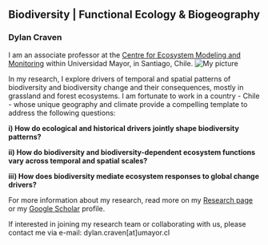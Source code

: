 ## Biodiversity | Functional Ecology & Biogeography

### Dylan Craven

I am an associate professor at the [Centre for Ecosystem Modeling and Monitoring](https://www.umayor.cl/um/vicerrectoria-investigacion/centros-de-investigacion) within Universidad Mayor, in Santiago, Chile. 
![My picture](/images/dcraven-picture.png)

In my research, I explore drivers of temporal and spatial patterns of biodiversity and biodiversity change and their consequences, mostly in grassland and forest ecosystems. I am fortunate to work in a country - Chile - whose unique geography and climate provide a compelling template to address the following questions:

 __i) How do ecological and historical drivers jointly shape biodiversity patterns?__  
 
__ii)  How do biodiversity and biodiversity-dependent ecosystem functions vary across temporal and spatial scales?__

__iii) How does biodiversity mediate ecosystem responses to global change drivers?__

For more information about my research, read more on my [Research page](/research) or my [Google Scholar](https://scholar.google.com/citations?user=rz2vROgAAAAJ&hl=en&authuser=1) profile.

If interested in joining my research team or collaborating with us, please contact me via e-mail: dylan.craven[at]umayor.cl
